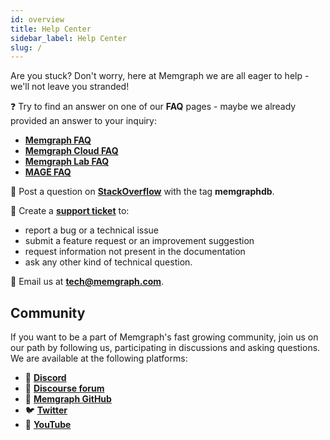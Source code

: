 ```yaml
---
id: overview
title: Help Center
sidebar_label: Help Center
slug: /
---
```


Are you stuck? Don't worry, here at Memgraph we are all eager to help - we'll
not leave you stranded!

❓ Try to find an answer on one of our **FAQ** pages - maybe we already provided an
answer to your inquiry:

  - **[Memgraph FAQ](/faq/memgraph-faq.md)**
  - **[Memgraph Cloud FAQ](/faq/cloud-faq.md)**
  - **[Memgraph Lab FAQ](/faq/memgraph-lab-faq.md)**
  - **[MAGE FAQ](/faq/mage-faq.md)**

🙋 Post a question on **[StackOverflow](https://stackoverflow.com/questions/tagged/memgraphdb)** with the tag **memgraphdb**.

🎫 Create a **[support ticket](https://airtable.com/shrcmWpvn74kudboV)** to:

  - report a bug or a technical issue
  - submit a feature request or an improvement suggestion
  - request information not present in the documentation
  - ask any other kind of technical question.

📧 Email us at **[tech@memgraph.com](mailto:tech@memgraph.com)**.

## Community

If you want to be a part of Memgraph's fast growing community, join us on our
path by following us, participating in discussions and asking questions. We are
available at the following platforms:

- :purple_heart: [**Discord**](https://discord.gg/memgraph)
- :busts_in_silhouette: [**Discourse forum**](https://discourse.memgraph.com/)
- :open_file_folder: [**Memgraph GitHub**](https://github.com/memgraph)
- :bird: [**Twitter**](https://twitter.com/memgraphdb)
- :movie_camera:
  [**YouTube**](https://www.youtube.com/channel/UCZ3HOJvHGxtQ_JHxOselBYg)
